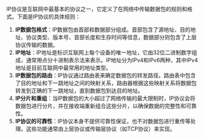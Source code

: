 IP协议是互联网中最基本的协议之一，它定义了在网络中传输数据包的规则和格式。下面是IP协议的具体规则：

1. **IP数据包格式**：IP数据包由首部和数据部分组成。首部包含了源地址、目的地址、协议类型、版本号、首部长度和生存时间等信息，数据部分则包含了上层协议传输的数据。
2. **IP地址**：IP地址是标识互联网上每个设备的唯一地址，它由32位二进制数字组成，通常用点分十进制表示法来表示。IP地址分为IPv4和IPv6两种，其中IPv4地址是目前互联网中最常用的地址类型。
3. **IP数据包的路由**：IP协议通过路由表来确定数据包的转发路径。路由表中包含了目的地址和下一跳地址之间的映射关系，路由器根据这些映射关系将数据包转发到正确的下一跳地址，直到数据包到达目的地址。
4. **IP分片和重组**：当IP数据包的大小超过了网络传输的最大限制时，IP协议会将数据包进行分片，并在接收端重新组合这些分片，以确保数据的完整性和可靠性。
5. **IP协议的可靠性**：IP协议本身不提供可靠性保证，也不对数据包进行重传等处理。这些功能通常由上层协议或传输层协议（如TCP协议）来实现。